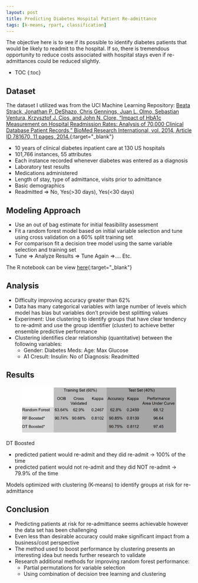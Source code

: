 ```yaml
---
layout: post
title: Predicting Diabetes Hospital Patient Re-admittance
tags: [k-means, rpart, classification]
---
```


The objective here is to see if its possible to identify diabetes patients that would be likely to readmit to the hospital. If so, there is tremendous opportunity to reduce costs associated with hospital stays even if re-admittances could be reduced slightly.

* TOC
{:toc}

## Dataset
The dataset I utilized was from the UCI Machine Learning Repository:
[Beata Strack, Jonathan P. DeShazo, Chris Gennings, Juan L. Olmo, Sebastian Ventura, Krzysztof J. Cios, and John N. Clore, “Impact of HbA1c Measurement on Hospital Readmission Rates: Analysis of 70,000 Clinical Database Patient Records,” BioMed Research International, vol. 2014, Article ID 781670, 11 pages, 2014.](http://archive.ics.uci.edu/ml/datasets/Diabetes+130-US+hospitals+for+years+1999-2008){:target="_blank"}

* 10 years of clinical diabetes inpatient care at 130 US hospitals
* 101,766 instances, 55 attributes
* Each instance recorded whenever diabetes was entered as a diagnosis
* Laboratory test results
* Medications administered
* Length of stay, type of admittance, visits prior to admittance
* Basic demographics
* Readmitted => No, Yes(>30 days), Yes(<30 days)

## Modeling Approach

* Use an out of bag estimate for initial feasibility assessment
* Fit a random forest model based on initial variable selection and tune using cross validation on a 60% split training set
* For comparison fit a decision tree model using the same variable selection and training set
* Tune => Analyze Results => Tune Again =>…. Etc.

The R notebook can be view [here](/notebooks/20150515-rDiabetes.html){:target="_blank"}

## Analysis
* Difficulty improving accuracy greater than 62%
* Data has many categorical variables with large number of levels which model has bias but variables don’t provide best splitting values
* Experiment:  Use clustering to identify groups that have clear tendency to re-admit and use the group identifier (cluster) to achieve better ensemble predictive performance
* Clustering identifies clear relationship (quantitative) between the following variables:
  * Gender: Diabetes Meds: Age: Max Glucose
  * A1 Cresult: Insulin: No of Diagnosis: Readmitted



## Results

<figure><a href="/images/diabetes-01.png"><img src="/images/20150515-diabetes-01.png"></a>
<figcaption></figcaption>
</figure>

DT Boosted

* predicted patient would re-admit and they did re-admit -> 100% of the time
* predicted patient would not re-admit and they did NOT re-admit -> 79.9% of the time

Models optimized with clustering (K-means) to identify groups at risk for re-admittance


## Conclusion

* Predicting patients at risk for re-admittance seems achievable however the data set has been challenging
* Even less than desirable accuracy could make significant impact from a business/cost perspective
* The method used to boost performance by clustering presents an interesting idea but needs further research to validate
* Research additional methods for improving random forest performance:
  * Partial permutations for variable selection
  * Using combination of decision tree learning and clustering


